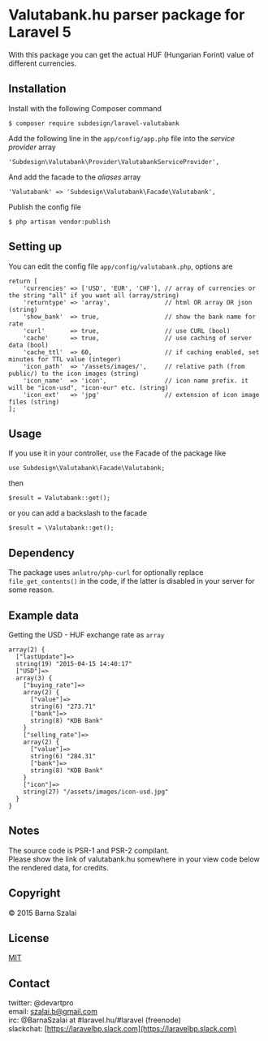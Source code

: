 # Valutabank.hu parser package for Laravel 5
With this package you can get the actual HUF (Hungarian Forint) value of different currencies.
## Installation
Install with the following Composer command
```
$ composer require subdesign/laravel-valutabank
```
Add the following line in the `app/config/app.php` file into the _service provider_ array
```
'Subdesign\Valutabank\Provider\ValutabankServiceProvider',
```
And add the facade to the _aliases_ array
```
'Valutabank' => 'Subdesign\Valutabank\Facade\Valutabank',
```
Publish the config file 
``` 
$ php artisan vendor:publish
```
## Setting up
You can edit the config file `app/config/valutabank.php`, options are
```
return [
	'currencies' => ['USD', 'EUR', 'CHF'], // array of currencies or the string "all" if you want all (array/string)
	'returntype' => 'array',               // html OR array OR json (string)
	'show_bank'	 => true, 				   // show the bank name for rate	
	'curl' 		 => true,	               // use CURL (bool) 
	'cache'		 => true,	               // use caching of server data (bool)
	'cache_ttl'	 => 60,	                   // if caching enabled, set minutes for TTL value (integer)
	'icon_path'  => '/assets/images/',     // relative path (from public/) to the icon images (string)
	'icon_name'  => 'icon',                // icon name prefix. it will be "icon-usd", "icon-eur" etc. (string)
	'icon_ext'   => 'jpg'                  // extension of icon image files (string)
];
```
## Usage
If you use it in your controller, `use` the Facade of the package like
```
use Subdesign\Valutabank\Facade\Valutabank;
```
then 
``` 
$result = Valutabank::get();
```
or you can add a backslash to the facade
```
$result = \Valutabank::get();
```
## Dependency
The package uses `anlutro/php-curl` for optionally replace `file_get_contents()` in the code, if the latter is disabled in your server for some reason.
## Example data
Getting the USD - HUF exchange rate as `array`
```
array(2) {
  ["lastUpdate"]=>
  string(19) "2015-04-15 14:40:17"
  ["USD"]=>
  array(3) {
    ["buying_rate"]=>
    array(2) {
      ["value"]=>
      string(6) "273.71"
      ["bank"]=>
      string(8) "KDB Bank"
    }
    ["selling_rate"]=>
    array(2) {
      ["value"]=>
      string(6) "284.31"
      ["bank"]=>
      string(8) "KDB Bank"
    }
    ["icon"]=>
    string(27) "/assets/images/icon-usd.jpg"
  }
}
```
## Notes
The source code is PSR-1 and PSR-2 compilant.  
Please show the link of valutabank.hu somewhere in your view code below the rendered data, for credits.
## Copyright
&copy; 2015 Barna Szalai 
## License
[MIT](http://opensource.org/licenses/MIT)
## Contact
twitter: @devartpro  
email: <szalai.b@gmail.com>  
irc: @BarnaSzalai at #laravel.hu/#laravel (freenode)  
slackchat: [https://laravelbp.slack.com](https://laravelbp.slack.com)